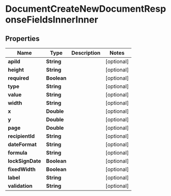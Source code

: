 

# DocumentCreateNewDocumentResponseFieldsInnerInner


## Properties

| Name | Type | Description | Notes |
|------------ | ------------- | ------------- | -------------|
|**apiId** | **String** |  |  [optional] |
|**height** | **String** |  |  [optional] |
|**required** | **Boolean** |  |  [optional] |
|**type** | **String** |  |  [optional] |
|**value** | **String** |  |  [optional] |
|**width** | **String** |  |  [optional] |
|**x** | **Double** |  |  [optional] |
|**y** | **Double** |  |  [optional] |
|**page** | **Double** |  |  [optional] |
|**recipientId** | **String** |  |  [optional] |
|**dateFormat** | **String** |  |  [optional] |
|**formula** | **String** |  |  [optional] |
|**lockSignDate** | **Boolean** |  |  [optional] |
|**fixedWidth** | **Boolean** |  |  [optional] |
|**label** | **String** |  |  [optional] |
|**validation** | **String** |  |  [optional] |



